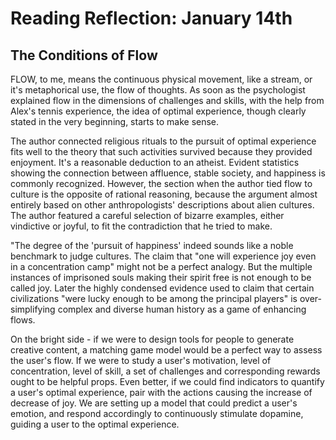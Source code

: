 # Reading Reflection: January 14th

## The Conditions of Flow

FLOW, to me, means the continuous physical movement, like a stream, or it's metaphorical use, the flow of thoughts. As soon as the psychologist explained flow in the dimensions of challenges and skills, with the help from Alex's tennis experience, the idea of optimal experience, though clearly stated in the very beginning, starts to make sense.

The author connected religious rituals to the pursuit of optimal experience fits well to the theory that such activities survived because they provided enjoyment. It's a reasonable deduction to an atheist. Evident statistics showing the connection between affluence, stable society, and happiness is commonly recognized. However, the section when the author tied flow to culture is the opposite of rational reasoning, because the argument almost entirely based on other anthropologists' descriptions about alien cultures. The author featured a careful selection of bizarre examples, either vindictive or joyful, to fit the contradiction that he tried to make. 

"The degree of the 'pursuit of happiness' indeed sounds like a noble benchmark to judge cultures. The claim that "one will experience joy even in a concentration camp" might not be a perfect analogy. But the multiple instances of imprisoned souls making their spirit free is not enough to be called joy. Later the highly condensed evidence used to claim that certain civilizations "were lucky enough to be among the principal players" is over-simplifying complex and diverse human history as a game of enhancing flows.

On the bright side - if we were to design tools for people to generate creative content, a matching game model would be a perfect way to assess the user's flow. If we were to study a user's motivation, level of concentration, level of skill, a set of challenges and corresponding rewards ought to be helpful props. Even better, if we could find indicators to quantify a user's optimal experience, pair with the actions causing the increase of decrease of joy. We are setting up a model that could predict a user's emotion,  and respond accordingly to continuously stimulate dopamine, guiding a user to the optimal experience.